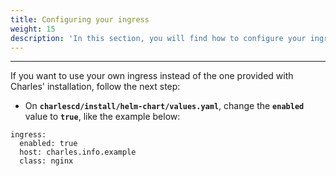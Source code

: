 ```yaml
---
title: Configuring your ingress
weight: 15
description: 'In this section, you will find how to configure your ingress.'
---
```


---

If you want to use your own ingress instead of the one provided with Charles' installation, follow the next step: 

* On **`charlescd/install/helm-chart/values.yaml`**, change the **`enabled`** value to **`true`**, like the example below:

```text
ingress:
  enabled: true
  host: charles.info.example
  class: nginx

```